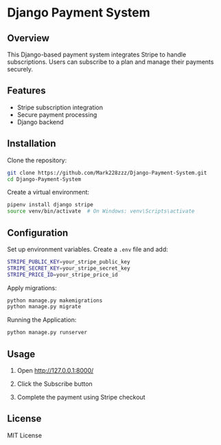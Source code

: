 # Django Payment System

## Overview

This Django-based payment system integrates Stripe to handle subscriptions. Users can subscribe to a plan and manage their payments securely.

## Features

* Stripe subscription integration
* Secure payment processing
* Django backend

## Installation

Clone the repository:

```bash
git clone https://github.com/Mark228zzz/Django-Payment-System.git
cd Django-Payment-System
```

Create a virtual environment:

```bash
pipenv install django stripe
source venv/bin/activate  # On Windows: venv\Scripts\activate
```

## Configuration

Set up environment variables. Create a `.env` file and add:

```bash
STRIPE_PUBLIC_KEY=your_stripe_public_key
STRIPE_SECRET_KEY=your_stripe_secret_key
STRIPE_PRICE_ID=your_stripe_price_id
```

Apply migrations:

```bash
python manage.py makemigrations
python manage.py migrate
```

Running the Application:

```bash
python manage.py runserver
```

## Usage

1. Open http://127.0.0.1:8000/

2. Click the Subscribe button

3. Complete the payment using Stripe checkout

## License

MIT License
